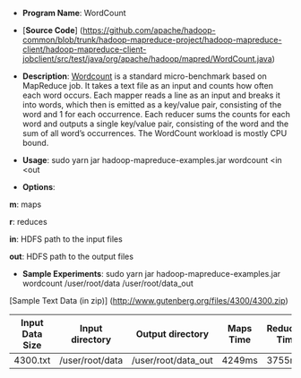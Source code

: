 * __Program Name__: WordCount
 
* [__Source Code__] (https://github.com/apache/hadoop-common/blob/trunk/hadoop-mapreduce-project/hadoop-mapreduce-client/hadoop-mapreduce-client-jobclient/src/test/java/org/apache/hadoop/mapred/WordCount.java) 

* __Description__: 
[Wordcount](http://wiki.apache.org/hadoop/WordCount) is a standard micro-benchmark based on MapReduce job. It takes a text file as an input and counts how often each word occurs. Each mapper reads a line as an input and breaks it into words, which then is emitted as a key/value pair, consisting of the word and 1 for each occurrence. Each reducer sums the counts for each word and outputs a single key/value pair, consisting of the word and the sum of all word’s occurrences. The WordCount workload is mostly CPU bound. 

* __Usage__: sudo yarn jar hadoop-mapreduce-examples.jar wordcount <in <out

* __Options__:

 __m__: maps

 __r__: reduces

 __in__: HDFS path to the input files

 __out__: HDFS path to the output files


* __Sample Experiments__: sudo yarn jar hadoop-mapreduce-examples.jar wordcount /user/root/data /user/root/data_out

[Sample Text Data (in zip)] (http://www.gutenberg.org/files/4300/4300.zip)


| Input Data Size | Input directory  | Output directory | Maps Time | Reducers Time | Bytes Written | Bytes Read |
|-----------------|------------------|------------------|-----------|---------------|-----------|--------------|
|     4300.txt    | /user/root/data  |/user/root/data_out|  4249ms  |  3755ms       |  527547   |  1573079     |


